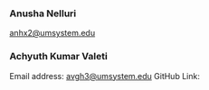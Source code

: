 
### Anusha Nelluri
anhx2@umsystem.edu
### Achyuth Kumar Valeti
Email address: avgh3@umsystem.edu
GitHub Link: 
